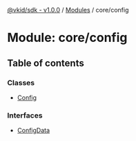 [@vkid/sdk - v1.0.0](../README.md) / [Modules](../modules.md) / core/config

# Module: core/config

## Table of contents

### Classes

- [Config](../classes/core_config.Config.md)

### Interfaces

- [ConfigData](../interfaces/core_config.ConfigData.md)
